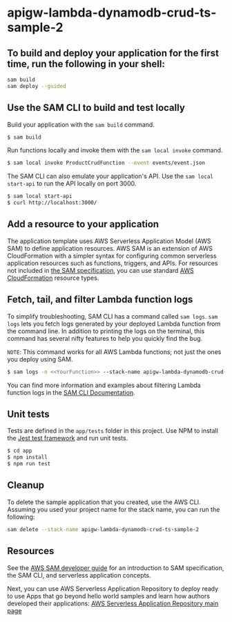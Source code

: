 # apigw-lambda-dynamodb-crud-ts-sample-2

## To build and deploy your application for the first time, run the following in your shell:

```bash
sam build
sam deploy --guided
```

## Use the SAM CLI to build and test locally

Build your application with the `sam build` command.

```bash
$ sam build
```

Run functions locally and invoke them with the `sam local invoke` command.

```bash
$ sam local invoke ProductCrudFunction --event events/event.json
```

The SAM CLI can also emulate your application's API. Use the `sam local start-api` to run the API locally on port 3000.

```bash
$ sam local start-api
$ curl http://localhost:3000/
```

## Add a resource to your application
The application template uses AWS Serverless Application Model (AWS SAM) to define application resources. AWS SAM is an
extension of AWS CloudFormation with a simpler syntax for configuring common serverless application resources such as 
functions, triggers, and APIs. For resources not included in [the SAM specification](https://github.com/awslabs/serverless-application-model/blob/master/versions/2016-10-31.md), you can use standard [AWS CloudFormation](https://docs.aws.amazon.com/AWSCloudFormation/latest/UserGuide/aws-template-resource-type-ref.html) resource types.

## Fetch, tail, and filter Lambda function logs

To simplify troubleshooting, SAM CLI has a command called `sam logs`. `sam logs` lets you fetch logs generated by your 
deployed Lambda function from the command line. In addition to printing the logs on the terminal, this command has several 
nifty features to help you quickly find the bug.

`NOTE`: This command works for all AWS Lambda functions; not just the ones you deploy using SAM.

```bash
$ sam logs -n <<YourFunction>> --stack-name apigw-lambda-dynamodb-crud-ts-sample-2 --tail
```

You can find more information and examples about filtering Lambda function logs in the [SAM CLI Documentation](https://docs.aws.amazon.com/serverless-application-model/latest/developerguide/serverless-sam-cli-logging.html).

## Unit tests

Tests are defined in the `app/tests` folder in this project. Use NPM to install the [Jest test framework](https://jestjs.io/) and run unit tests.

```bash
$ cd app
$ npm install
$ npm run test
```

## Cleanup

To delete the sample application that you created, use the AWS CLI. Assuming you used your project name for the stack name, you can run the following:

```bash
sam delete --stack-name apigw-lambda-dynamodb-crud-ts-sample-2
```

## Resources

See the [AWS SAM developer guide](https://docs.aws.amazon.com/serverless-application-model/latest/developerguide/what-is-sam.html) for an introduction to SAM specification, the SAM CLI, and serverless application concepts.

Next, you can use AWS Serverless Application Repository to deploy ready to use Apps that go beyond hello world samples and 
learn how authors developed their applications: [AWS Serverless Application Repository main page](https://aws.amazon.com/serverless/serverlessrepo/)

